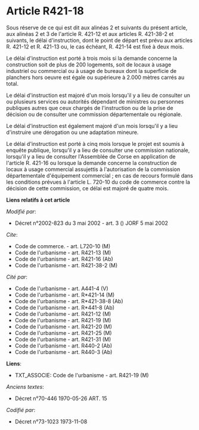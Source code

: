 # Article R421-18

Sous réserve de ce qui est dit aux alinéas 2 et suivants du présent article, aux alinéas 2 et 3 de l'article R. 421-12 et aux
articles R. 421-38-2 et suivants, le délai d'instruction, dont le point de départ est prévu aux articles R. 421-12 et R.
421-13 ou, le cas échéant, R. 421-14 est fixé à deux mois. 

Le délai d'instruction est porté à trois mois si la demande concerne la construction soit de plus de 200 logements, soit de
locaux à usage industriel ou commercial ou à usage de bureaux dont la superficie de planchers hors oeuvre est égale ou
supérieure à 2.000 mètres carrés au total. 

Le délai d'instruction est majoré d'un mois lorsqu'il y a lieu de consulter un ou plusieurs services ou autorités dépendant
de ministres ou personnes publiques autres que ceux chargés de l'instruction ou de la prise de décision ou de consulter une
commission départementale ou régionale. 

Le délai d'instruction est également majoré d'un mois lorsqu'il y a lieu d'instruire une dérogation ou une adaptation
mineure. 

Le délai d'instruction est porté à cinq mois lorsque le projet est soumis à enquête publique, lorsqu'il y a lieu de consulter
une commission nationale, lorsqu'il y a lieu de consulter l'Assemblée de Corse en application de l'article R. 421-16 ou
lorsque la demande concerne la construction de locaux à usage commercial assujettis à l'autorisation de la commission
départementale d'équipement commercial ; en cas de recours formulé dans les conditions prévues à l'article L. 720-10 du code
de commerce contre la décision de cette commission, ce délai est majoré de quatre mois.

**Liens relatifs à cet article**

_Modifié par_:

  - Décret n°2002-823 du 3 mai 2002 - art. 3 () JORF 5 mai 2002

_Cite_:

  - Code de commerce. - art. L720-10 (M)
  - Code de l'urbanisme - art. R421-13 (M)
  - Code de l'urbanisme - art. R421-16 (Ab)
  - Code de l'urbanisme - art. R421-38-2 (M)

_Cité par_:

  - Code de l'urbanisme - art. A441-4 (V)
  - Code de l'urbanisme - art. R*421-14 (M)
  - Code de l'urbanisme - art. R*421-38-8 (Ab)
  - Code de l'urbanisme - art. R*441-8 (Ab)
  - Code de l'urbanisme - art. R421-12 (M)
  - Code de l'urbanisme - art. R421-19 (M)
  - Code de l'urbanisme - art. R421-20 (M)
  - Code de l'urbanisme - art. R421-25 (M)
  - Code de l'urbanisme - art. R421-31 (M)
  - Code de l'urbanisme - art. R440-2 (Ab)
  - Code de l'urbanisme - art. R440-3 (Ab)

**Liens**:

  - TXT_ASSOCIE: Code de l'urbanisme - art. R421-19 (M)

_Anciens textes_:

  - Décret n°70-446 1970-05-26 ART. 15

_Codifié par_:

  - Décret n°73-1023 1973-11-08
